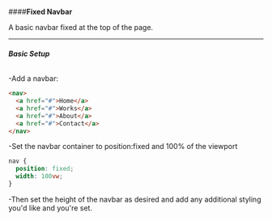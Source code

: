 ####__Fixed Navbar__

A basic navbar fixed at the top of the page. 


------






###### __Basic Setup__

-Add a navbar:
```html
<nav>
  <a href="#">Home</a>
  <a href="#">Works</a>
  <a href="#">About</a>
  <a href="#">Contact</a>
</nav>
```
-Set the navbar container to position:fixed and 100% of the viewport
```css
nav { 
  position: fixed; 
  width: 100vw; 
}
```
-Then set the height of the navbar as desired and add any additional styling you'd like and you're set. 

